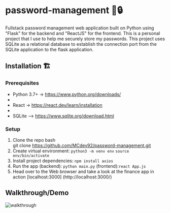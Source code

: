 # password-management 📝🔒

Fullstack password management web application built on Python using "Flask" for the backend and "ReactJS" for the frontend. This is a personal project that I use to help me securely store my passwords. This project uses SQLite as a relational database to establish the connection port from the SQLite application to the flask application.

## Installation 🏗️

### Prerequisites
* Python 3.7+ -> https://www.python.org/downloads/
* 
* React -> https://react.dev/learn/installation
* 
* SQLite --> https://www.sqlite.org/download.html

### Setup
1. Clone the repo
   bash <br>git clone https://github.com/MCdev92/password-management.git<br>
2. Create virtual environment:
   `python3 -m venv env`
   `source env/bin/activate` 
4. Install project dependencies:
   `npm install axios`
5. Run the app
    (backend): `python main.py` 
    (frontend):`react App.js` 
6. Head over to the Web browser and take a look at the finance app in action [localhost:3000] (http://localhost:3000/)

## Walkthrough/Demo

![walkthrough](TBA)
